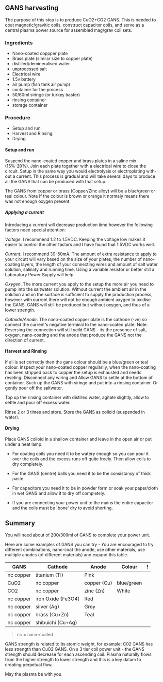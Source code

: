 ## GANS harvesting

The purpose of this step is to produce CuO2+CO2 GANS.  This is needed to coat magnetic/gravitic coils, construct capacitor coils, and serve as a central plasma power source for assembled mag/grav coil sets.

### Ingredients
* Nano-coated coppper plate
* Brass plate (similar size to copper plate)
* distilled/demineralised water
* unprocessed salt
* Electrical wire
* 1.5v battery
* air pump (fish tank air pump)
* container for the process  
* 50/60ml siringe (or turkey baster)
* rinsing container
* storage container

### Procedure
* Setup and run
* Harvest and Rinsing
* Drying

#### Setup and run
Suspend the nano-coated copper and brass plates in a saline mix (15%-20%). Join each plate together with a electrical wire to close the circuit.  Setup in the same way you would electrolysis or electroplating with-out a current. This process is gradual and will take several days to produce all the GANS that can be produced with that setup.

The GANS from copper or brass (Copper/Zinc alloy) will be a blue/green or teal colour.  Note If the colour is brown or orange it normaly means there was not enough oxygen present.

##### Applying a current

Introducing a current will decrease production time however the following factors need special attention: 

_Voltage_. I recommend 1.2 to 1.5VDC.  Keeping the voltage low makes it easier to control the other factors and I have found that 1.5VDC works well.

_Current_. I recommend 30-50mA.  The amount of extra resistance to apply to your circutt will vary based on the size of your plates, the number of nano-coating layers, the length of your connecting wires and amount of salt water solution, salinaty and running time.  Using a variable resistor or better still a Laboratory Power Supply will help.

_Oxygen_. The more current you apply to the setup the more air you need to pump into the saltwater solution.  Without current the ambient air in the solution and on the surface is sufficient to supply the production process, however with current there will not be enough ambient oxygen to oxidise the GANS.  GANS will still be produced but without oxygen, and thus of a lower strength.

_Cathode/Anode_. The nano-coated copper plate is the cathode (-ve) so connect the current's negative terminal to the nano-coated plate.   Note: Reversing the connection will still yeild GANS - its the presence of salt, oxygen, nano-coating and the anode that produce the GANS not the direction of current.

#### Harvest and Rinsing
If all is set correctly then the gans colour should be a blue/green or teal colour.  Inspect your nano-coated copper regularily, when the nano-coating has been stripped back to copper the setup is exhausted and needs reseting.    Disconnect any wiring and Allow GANS to settle at the bottom of container.  Suck up the GANS with siringe and put into a rinsing container.  Or gently pour off the saltwater.

Top up the rinsing container with distilled water, agitate slightly, allow to settle and pour off excess water.

Rinse 2 or 3 times and store.  Store the GANS as colloid (suspended in water). 

#### Drying

Place GANS colloid in a shallow container and leave in the open air or put under a heat lamp.  

- For coating coils you need it to be watery enough so you can pour it over the coils and the excess runs off quite freely.  Then allow coils to dry completely.

- For the GANS (centre) balls you need it to be the consistancy of thick paste.

- For capacitors you need it to be in powder form or soak your paper/cloth in wet GANS and allow it to dry off completely.

- If you are connecting your power unit to the mains the entire capacitor and the coils must be 'bone' dry to avoid shorting.

## Summary

You will need about of 200/300ml of GANS to complete your power unit. 

Here are some examples of GANS you can try - You are encouraged to try different combinations, nano-coat the anode, use other materials, use multiple anodes (of different materials) and expand this table.

GANS | Cathode | Anode | Colour | !
----- | ------- | ------ | ----- | ---
 | nc copper | titanium (Ti) | Pink |
CuO2 | nc copper | copper (Cu) | blue/green |
CO2 | nc copper | zinc (Zn) | White |
 | nc copper | iron Oxide (Fe3O4) | Red |
 | nc copper | silver (Ag) | Grey | 
 | nc copper | brass (Cu+Zn) | Teal |
 | nc copper | shibuichi (Cu+Ag) |  |

> nc = nano-coated

GANS strength is related to its atomic weight, for example: C02 GANS has less strength than CuO2 GANS. On a 3 tier coil power unit - the GANS strength should decrease for each ascending coil.  Plasma naturally flows from the higher strength to lower strength and this is a key datum to creating perpetual flow.  

May the plasma be with you.


